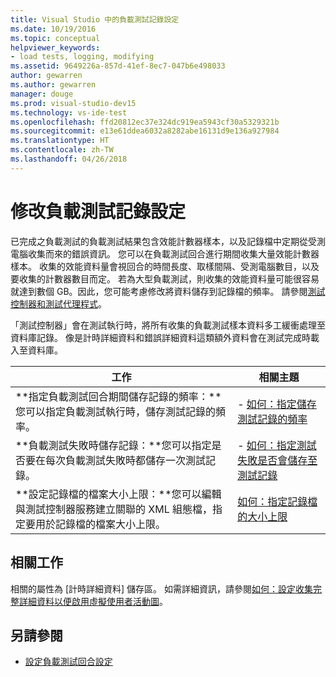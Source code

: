 ```yaml
---
title: Visual Studio 中的負載測試記錄設定
ms.date: 10/19/2016
ms.topic: conceptual
helpviewer_keywords:
- load tests, logging, modifying
ms.assetid: 9649226a-857d-41ef-8ec7-047b6e498033
author: gewarren
ms.author: gewarren
manager: douge
ms.prod: visual-studio-dev15
ms.technology: vs-ide-test
ms.openlocfilehash: ffd20812ec37e324dc919ea5943cf30a5329321b
ms.sourcegitcommit: e13e61ddea6032a8282abe16131d9e136a927984
ms.translationtype: HT
ms.contentlocale: zh-TW
ms.lasthandoff: 04/26/2018
---
```

# <a name="modify-load-test-logging-settings"></a>修改負載測試記錄設定

已完成之負載測試的負載測試結果包含效能計數器樣本，以及記錄檔中定期從受測電腦收集而來的錯誤資訊。 您可以在負載測試回合進行期間收集大量效能計數器樣本。 收集的效能資料量會視回合的時間長度、取樣間隔、受測電腦數目，以及要收集的計數器數目而定。 若為大型負載測試，則收集的效能資料量可能很容易就達到數個 GB。因此，您可能考慮修改將資料儲存到記錄檔的頻率。 請參閱[測試控制器和測試代理程式](configure-test-agents-and-controllers-for-load-tests.md)。

「測試控制器」會在測試執行時，將所有收集的負載測試樣本資料多工緩衝處理至資料庫記錄。 像是計時詳細資料和錯誤詳細資料這類額外資料會在測試完成時載入至資料庫。

|工作|相關主題|
|----------|-----------------------|
|**指定負載測試回合期間儲存記錄的頻率：**您可以指定負載測試執行時，儲存測試記錄的頻率。|-   [如何：指定儲存測試記錄的頻率](../test/how-to-specify-how-frequently-test-logs-are-saved.md)|
|**負載測試失敗時儲存記錄：**您可以指定是否要在每次負載測試失敗時都儲存一次測試記錄。|-   [如何：指定測試失敗是否會儲存至測試記錄](../test/how-to-specify-if-test-failures-are-saved-to-test-logs.md)|
|**設定記錄檔的檔案大小上限：**您可以編輯與測試控制器服務建立關聯的 XML 組態檔，指定要用於記錄檔的檔案大小上限。|[如何：指定記錄檔的大小上限](../test/how-to-specify-the-maximum-size-for-the-log-file.md)|

## <a name="related-tasks"></a>相關工作

相關的屬性為 [計時詳細資料] 儲存區。 如需詳細資訊，請參閱[如何：設定收集完整詳細資料以便啟用虛擬使用者活動圖](../test/how-to-configure-load-tests-to-collect-full-details.md)。

## <a name="see-also"></a>另請參閱

- [設定負載測試回合設定](../test/configure-load-test-run-settings.md)